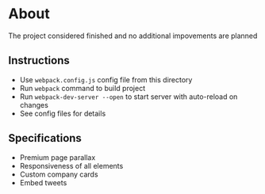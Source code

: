 # About

The project considered finished and no additional impovements are planned

## Instructions

- Use `webpack.config.js` config file from this directory
- Run `webpack` command to build project
- Run `webpack-dev-server --open` to start server with auto-reload on changes
- See config files for details

## Specifications

- Premium page parallax
- Responsiveness of all elements
- Custom company cards
- Embed tweets
